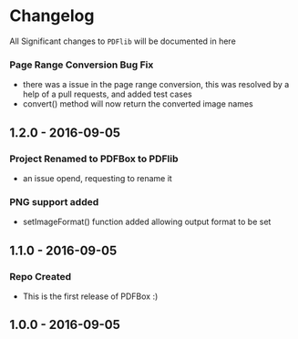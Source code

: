 # Changelog

All Significant changes to `PDFlib` will be documented in here

### Page Range Conversion Bug Fix
- there was a issue in the page range conversion, this was resolved by a help of a pull requests, and added test cases
- convert() method will now return the converted image names

## 1.2.0 - 2016-09-05

### Project Renamed to PDFBox to PDFlib
- an issue opend, requesting to rename it

### PNG support added
- setImageFormat() function added allowing output format to be set

## 1.1.0 - 2016-09-05

### Repo Created
- This is the first release of PDFBox :)

## 1.0.0 - 2016-09-05


